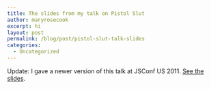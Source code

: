 ```yaml
---
title: The slides from my talk on Pistol Slut
author: maryrosecook
excerpt: hi
layout: post
permalink: /blog/post/pistol-slut-talk-slides
categories:
  - Uncategorized
---
```

Update: I gave a newer version of this talk at JSConf US 2011. [See the slides][1].

 [1]: /post/the-slides-from-my-talk-at-jsconf-us-2011-fakery-artificial-intelligence-collision-detection-and-falling-in-love-in-pistol-slut-a-2d-platform-shooter-in-javascript